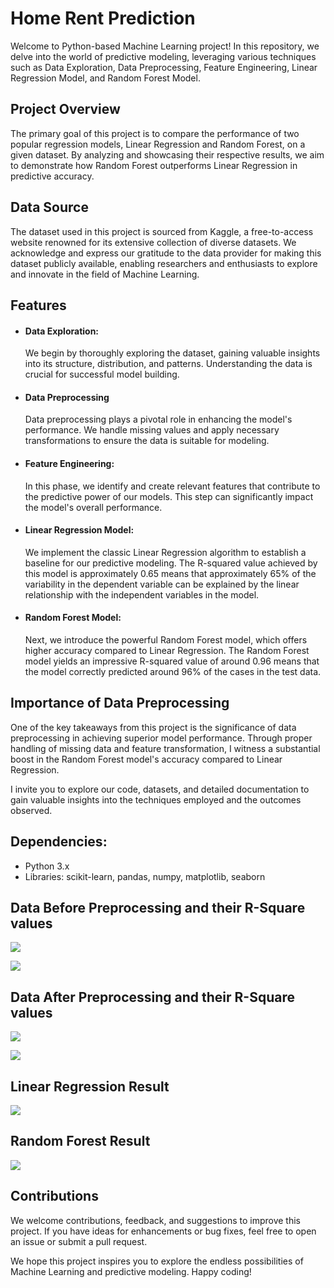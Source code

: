 
# Home Rent Prediction 

Welcome to Python-based Machine Learning project! In this repository, we delve into the world of predictive modeling, leveraging various techniques such as Data Exploration, Data Preprocessing, Feature Engineering, Linear Regression Model, and Random Forest Model.


##  Project Overview

The primary goal of this project is to compare the performance of two popular regression models, Linear Regression and Random Forest, on a given dataset. By analyzing and showcasing their respective results, we aim to demonstrate how Random Forest outperforms Linear Regression in predictive accuracy.
## Data Source

The dataset used in this project is sourced from Kaggle, a free-to-access website renowned for its extensive collection of diverse datasets. We acknowledge and express our gratitude to the data provider for making this dataset publicly available, enabling researchers and enthusiasts to explore and innovate in the field of Machine Learning.
## Features

- #### Data Exploration: 
    We begin by thoroughly exploring the dataset, gaining valuable insights into its structure, distribution, and patterns. Understanding the data is crucial for successful model building.

- #### Data Preprocessing
    Data preprocessing plays a pivotal role in enhancing the model's performance. We handle missing values and apply necessary transformations to ensure the data is suitable for modeling.

- #### Feature Engineering: 
    In this phase, we identify and create relevant features that contribute to the predictive power of our models. This step can significantly impact the model's overall performance.
- #### Linear Regression Model: 
    We implement the classic Linear Regression algorithm to establish a baseline for our predictive modeling. The R-squared value achieved by this model is approximately 0.65 means that approximately 65% of the variability in the dependent variable can be explained by the linear relationship with the independent variables in the model.
- #### Random Forest Model: 
    Next, we introduce the powerful Random Forest model, which offers higher accuracy compared to Linear Regression. The Random Forest model yields an impressive R-squared value of around 0.96 means that the model correctly predicted around 96% of the cases in the test data.


## Importance of Data Preprocessing

One of the key takeaways from this project is the significance of data preprocessing in achieving superior model performance. Through proper handling of missing data and feature transformation, I witness a substantial boost in the Random Forest model's accuracy compared to Linear Regression.

I invite you to explore our code, datasets, and detailed documentation to gain valuable insights into the techniques employed and the outcomes observed.
## Dependencies:

- Python 3.x
- Libraries: scikit-learn, pandas, numpy, matplotlib, seaborn
## Data Before Preprocessing and their R-Square values

![](https://github.com/Wasif-Allvi/Home-Rent-Prediction/assets/45194832/46a847d5-a551-4c36-a002-11297af0f610)

![](https://github.com/Wasif-Allvi/Home-Rent-Prediction/assets/45194832/f7d5aaba-ed72-4123-ad41-91576a7b922d)
## Data After Preprocessing and their R-Square values

![](https://github.com/Wasif-Allvi/Home-Rent-Prediction/assets/45194832/aa69ef2c-3a1e-428b-aaee-11b625c5e9a7)


![](https://github.com/Wasif-Allvi/Home-Rent-Prediction/assets/45194832/3829f875-808c-4170-99b1-9044e2592fbf)
## Linear Regression Result

![](https://github.com/Wasif-Allvi/Home-Rent-Prediction/assets/45194832/6594da01-0315-4431-887a-5eaebfc1f51b)


## Random Forest Result

![](https://github.com/Wasif-Allvi/Home-Rent-Prediction/assets/45194832/e323edf9-ea2f-471f-ad2a-7e6e2cbf9f6c)
## Contributions

We welcome contributions, feedback, and suggestions to improve this project. If you have ideas for enhancements or bug fixes, feel free to open an issue or submit a pull request.

We hope this project inspires you to explore the endless possibilities of Machine Learning and predictive modeling. Happy coding!
